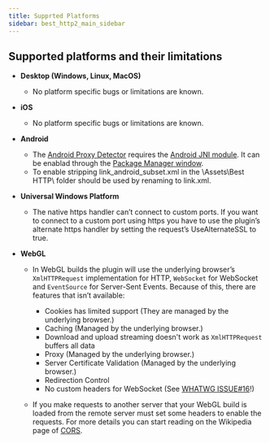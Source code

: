 ```yaml
---
title: Supprted Platforms
sidebar: best_http2_main_sidebar
---
```


## Supported platforms and their limitations

- **Desktop (Windows, Linux, MacOS)**

	- No platform specific bugs or limitations are known.
	
- **iOS**

	- No platform specific bugs or limitations are known.

- **Android**

	- The [Android Proxy Detector](global_topics/Proxy.html#automatic-proxy-detection) requires the [Android JNI module](https://docs.unity3d.com/ScriptReference/UnityEngine.AndroidJNIModule.html). It can be enablad through the [Package Manager window](https://docs.unity3d.com/Manual/upm-ui.html).
	- To enable stripping link_android_subset.xml in the \Assets\Best HTTP\ folder should be used by renaming to link.xml.

- **Universal Windows Platform**

	- The native https handler can’t connect to custom ports. If you want to connect to a custom port using https you have to use the plugin’s alternate https handler by setting the request’s UseAlternateSSL to true.

- **WebGL**

	- In WebGL builds the plugin will use the underlying browser’s `XmlHTTPRequest` implementation for HTTP, `WebSocket` for WebSocket and `EventSource` for Server-Sent Events. Because of this, there are features that isn’t available:
	
		- Cookies has limited support (They are managed by the underlying browser.)
		- Caching (Managed by the underlying browser.)
		- Download and upload streaming doesn't work as `XmlHTTPRequest` buffers all data
		- Proxy (Managed by the underlying browser.)
		- Server Certificate Validation (Managed by the underlying browser.)
		- Redirection Control
		- No custom headers for WebSocket (See [WHATWG ISSUE#16](https://github.com/whatwg/websockets/issues/16)!)

	- If you make requests to another server that your WebGL build is loaded from the remote server must set some headers to enable the requests. For more details you can start reading on the Wikipedia page of [CORS](https://en.wikipedia.org/wiki/Cross-origin_resource_sharing).